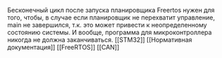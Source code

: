 Бесконечный цикл после запуска планировщика Freertos нужен для того, чтобы, в случае если планировщик не перехватит управление, main не завершился, т.к. это может привести к неопределенному состоянию системы. И вообще, программа для микроконтроллера никогда не должна заканчиваться.
[[STM32]]
[[Нормативная документация]]
[[FreeRTOS]]
[[CAN]]

